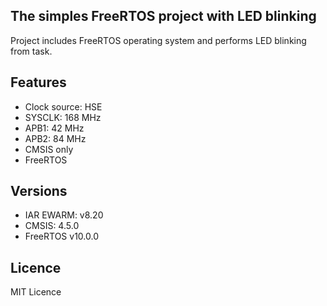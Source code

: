 ## The simples FreeRTOS project with LED blinking

Project includes FreeRTOS operating system and performs LED blinking
from task.

## Features
 - Clock source: HSE
 - SYSCLK: 168 MHz
 - APB1: 42 MHz
 - APB2: 84 MHz
 - CMSIS only
 - FreeRTOS

## Versions
  - IAR EWARM: v8.20
  - CMSIS: 4.5.0
  - FreeRTOS v10.0.0

## Licence
MIT Licence
